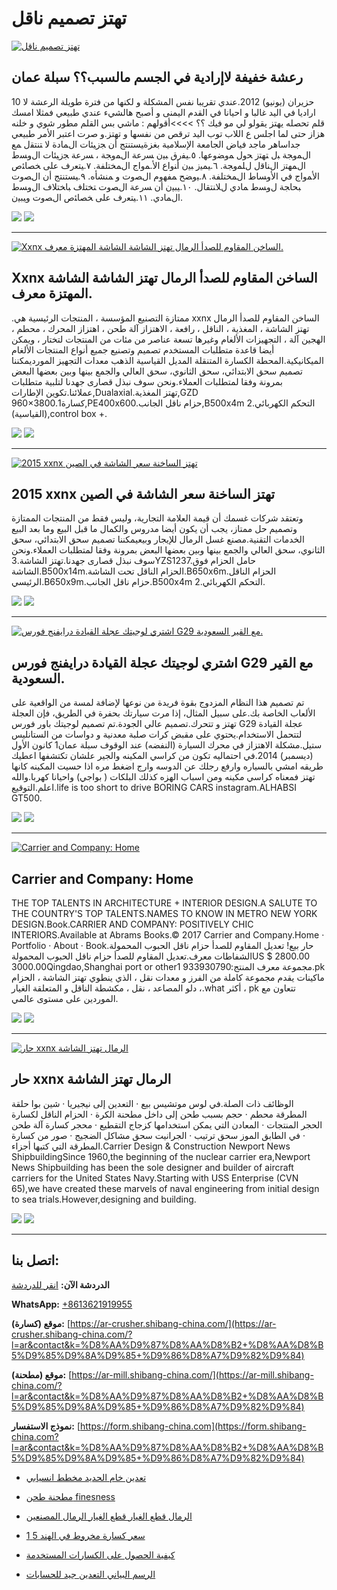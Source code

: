 # تهتز تصميم ناقل

<a href="https://swt.shibang-china.com/?l=ar&img&k=%D8%AA%D9%87%D8%AA%D8%B2+%D8%AA%D8%B5%D9%85%D9%8A%D9%85+%D9%86%D8%A7%D9%82%D9%84" target="_blank">![تهتز تصميم ناقل](http://static.shibang-china.com/all-800x300/155.jpg)</a>

## رعشة خفيفة لاإرادية في الجسم مالسبب؟؟ سبلة عمان
10 حزيران (يونيو) 2012.عندي تقريبا نفس المشكلة و لكنها من فترة طويلة الرعشة لا اراديا في اليد غالبا و احيانا في القدم اليمنى و أصبح هالشيء عندي طبيعي فمثلا امسك قلم تحصله يهتز يقولو لي مو فيك ؟؟ &gt;&gt;&gt;&gt;أقولهم : ماشي بس القلم مطور شوي و خلنه هزاز حتى لما اجلس ع اللاب توب اليد ترقص من نفسها و تهتز.و صرت اعتبر الأمر طبيعي جداﺳﺎﻫﺮ ﻣﺎﺟﺪ ﻓﻴﺎﺽ الجامعة الإسلامية بغزةﻴﺴﺘﻨﺘﺞ أن ﺠزﻴﺌﺎت اﻝﻤﺎدة ﻻ ﺘﻨﺘﻘل ﻤﻊ اﻝﻤوﺠﺔ ﺒل ﺘﻬﺘز ﺤول ﻤوﻀوﻋﻬﺎ. ٥.ﻴﻔرق ﺒﻴن ﺴرﻋﺔ اﻝﻤوﺠﺔ ، ﺴرﻋﺔ ﺠزﻴﺌﺎت اﻝوﺴط اﻝﻤﻬﺘز اﻝﻨﺎﻗل ﻝﻠﻤوﺠﺔ. ٦.ﻴﻤﻴز ﺒﻴن أﻨواع اﻷ.ﻤواج اﻝﻤﺨﺘﻠﻔﺔ. ٧.ﻴﺘﻌرف ﻋﻠﻰ ﺨﺼﺎﺌص اﻷﻤواج ﻓﻲ اﻷوﺴﺎط اﻝﻤﺨﺘﻠﻔﺔ. ٨.ﻴوﻀﺢ ﻤﻔﻬوم اﻝﺼوت و ﻤﻨﺸﺄﻩ. ٩.ﻴﺴﺘﻨﺘﺞ أن اﻝﺼوت ﺒﺤﺎﺠﺔ ﻝوﺴط ﻤﺎدي ﻝﻼﻨﺘﻘﺎل. ١٠.ﻴﺒﻴن أن ﺴرﻋﺔ اﻝﺼوت ﺘﺨﺘﻠف ﺒﺎﺨﺘﻼف اﻝوﺴط اﻝﻤﺎدي. ١١.ﻴﺘﻌرف ﻋﻠﻰ ﺨﺼﺎﺌص اﻝﺼوت وﻴﺒﻴن.


<a href="https://whatsapp.shibangsoft.com/WhatsApp.php" target="_blank" title="WhatsApp">![](http://static.shibang-china.com/icon/whatsapp.png)</a> <a href="https://swt.shibang-china.com/?l=ar&icon&k=%D8%AA%D9%87%D8%AA%D8%B2+%D8%AA%D8%B5%D9%85%D9%8A%D9%85+%D9%86%D8%A7%D9%82%D9%84" target="_blank">![](http://static.shibang-china.com/icon/chat-ar.png)</a>

---

<a href="https://swt.shibang-china.com/?l=ar&img&k=%D8%AA%D9%87%D8%AA%D8%B2+%D8%AA%D8%B5%D9%85%D9%8A%D9%85+%D9%86%D8%A7%D9%82%D9%84" target="_blank">![Xxnx الساخن المقاوم للصدأ الرمال تهتز الشاشة الشاشة المهتزة معرف.](http://static.shibang-china.com/all-800x300/924.jpg)</a>

## Xxnx الساخن المقاوم للصدأ الرمال تهتز الشاشة الشاشة المهتزة معرف.
.ممتازة التصنيع المؤسسة ، المنتجات الرئيسية هي xxnx الساخن المقاوم للصدأ الرمال تهتز الشاشة ، المغذية ، الناقل ، رافعة ، الاهتزاز آلة طحن ، اهتزاز المحرك ، محطم ، الهجين آلة ، التجهيزات الألغام وغيرها تسعة عناصر من مئات من المنتجات لتختار ، ويمكن أيضا قاعدة متطلبات المستخدم تصميم وتصنيع جميع أنواع المنتجات الألغام الميكانيكية.المحطة الكسارة المتنقلة المديل القياسية الذهب معدات التجهيز المورديمكننا تصميم سحق الابتدائي، سحق الثانوي، سحق العالي والجمع بينها وبين بعضها البعض بمرونة وفقا لمتطلبات العملاء.ونحن سوف نبذل قصارى جهدنا لتلبية متطلبات عملائنا.تكوين الإطارات,Dualaxial.تهتز المغذية,GZD 960×3800.كسارة1,PE400x600.حزام ناقل الجانب,B500x4m 2.التحكم الكهربائي (القياسية),control box +.


<a href="https://whatsapp.shibangsoft.com/WhatsApp.php" target="_blank" title="WhatsApp">![](http://static.shibang-china.com/icon/whatsapp.png)</a> <a href="https://swt.shibang-china.com/?l=ar&icon&k=%D8%AA%D9%87%D8%AA%D8%B2+%D8%AA%D8%B5%D9%85%D9%8A%D9%85+%D9%86%D8%A7%D9%82%D9%84" target="_blank">![](http://static.shibang-china.com/icon/chat-ar.png)</a>

---

<a href="https://swt.shibang-china.com/?l=ar&img&k=%D8%AA%D9%87%D8%AA%D8%B2+%D8%AA%D8%B5%D9%85%D9%8A%D9%85+%D9%86%D8%A7%D9%82%D9%84" target="_blank">![2015 xxnx تهتز الساخنة سعر الشاشة في الصين](http://static.shibang-china.com/all-800x300/772.jpg)</a>

## 2015 xxnx تهتز الساخنة سعر الشاشة في الصين
وتعتقد شركات غسمك أن قيمة العلامة التجارية، وليس فقط من المنتجات الممتازة وتصميم حل ممتاز، يجب أن يكون أيضا مدروس والكمال ما قبل البيع وما بعد البيع الخدمات التقنية.مصنع غسل الرمال للإيجار وبيعيمكننا تصميم سحق الابتدائي، سحق الثانوي، سحق العالي والجمع بينها وبين بعضها البعض بمرونة وفقا لمتطلبات العملاء.ونحن سوف نبذل قصارى جهدنا.تهتز الشاشة.3YZS1237.حامل الحزام فوق الشاشة.B500x14m.الحزام الناقل تحت الشاشة.B650x6m.الحزام الناقل الرئيسي.B650x9m.حزام ناقل الجانب.B500x4m 2.التحكم الكهربائي.


<a href="https://whatsapp.shibangsoft.com/WhatsApp.php" target="_blank" title="WhatsApp">![](http://static.shibang-china.com/icon/whatsapp.png)</a> <a href="https://swt.shibang-china.com/?l=ar&icon&k=%D8%AA%D9%87%D8%AA%D8%B2+%D8%AA%D8%B5%D9%85%D9%8A%D9%85+%D9%86%D8%A7%D9%82%D9%84" target="_blank">![](http://static.shibang-china.com/icon/chat-ar.png)</a>

---

<a href="https://swt.shibang-china.com/?l=ar&img&k=%D8%AA%D9%87%D8%AA%D8%B2+%D8%AA%D8%B5%D9%85%D9%8A%D9%85+%D9%86%D8%A7%D9%82%D9%84" target="_blank">![اشتري لوجيتك عجلة القيادة درايفنج فورس G29 مع القير السعودية.](http://static.shibang-china.com/all-800x300/613.jpg)</a>

## اشتري لوجيتك عجلة القيادة درايفنج فورس G29 مع القير السعودية.
تم تصميم هذا النظام المزدوج بقوة فريدة من نوعها لإضافة لمسة من الواقعية على الألعاب الخاصة بك.على سبيل المثال، إذا مرت سيارتك بحفرة في الطريق، فإن العجلة تهتز و تتحرك.تصميم عالي الجودة.تم تصميم لوجيتك باور فورس G29 عجلة القيادة لتتحمل الاستخدام.يحتوي على مقبض كرات صلبة معدنية و دواسات من الستانليس ستيل.مشكلة الاهتزاز في محرك السيارة (النفضه) عند الوقوف سبلة عمان1 كانون الأول (ديسمبر) 2014.في احتماليه تكون من كراسي المكينه والجير علشان تكتشفها اعطيك طريقه امشي بالسياره وارفع رجلك عن الدوسه وارج اضغط مره اذا حسيت المكينه كانها تهتز فمعناه كراسي مكينه ومن اسباب الهزه كذلك البلكات ( بواجي) واحيانا كهربا.والله اعلم.التوقيع.life is too short to drive BORING CARS instagram.ALHABSI GT500.


<a href="https://whatsapp.shibangsoft.com/WhatsApp.php" target="_blank" title="WhatsApp">![](http://static.shibang-china.com/icon/whatsapp.png)</a> <a href="https://swt.shibang-china.com/?l=ar&icon&k=%D8%AA%D9%87%D8%AA%D8%B2+%D8%AA%D8%B5%D9%85%D9%8A%D9%85+%D9%86%D8%A7%D9%82%D9%84" target="_blank">![](http://static.shibang-china.com/icon/chat-ar.png)</a>

---

<a href="https://swt.shibang-china.com/?l=ar&img&k=%D8%AA%D9%87%D8%AA%D8%B2+%D8%AA%D8%B5%D9%85%D9%8A%D9%85+%D9%86%D8%A7%D9%82%D9%84" target="_blank">![Carrier and Company: Home](http://static.shibang-china.com/all-800x300/863.jpg)</a>

## Carrier and Company: Home
THE TOP TALENTS IN ARCHITECTURE + INTERIOR DESIGN.A SALUTE TO THE COUNTRY&#39;S TOP TALENTS.NAMES TO KNOW IN METRO NEW YORK DESIGN.Book.CARRIER AND COMPANY: POSITIVELY CHIC INTERIORS.Available at Abrams Books.© 2017 Carrier and Company.Home &middot; Portfolio &middot; About &middot; Book.حار بيع! تعديل المقاوم للصدأ حزام ناقل الحبوب المحمولة الشفاطات معرف.تعديل المقاوم للصدأ حزام ناقل الحبوب المحمولةUS $ 2800.00 3000.00Qingdao,Shanghai port or other1 مجموعة معرف المنتج:933930790.pk ماكينات يقدم مجموعة كاملة من الفرز و معدات نقل ، الذي ينطوي تهتز الشاشة ، الحزام ، دلو المصاعد ، نقل ، مكشطة الناقل و المتعلقة الغيار.what أكثر ، pk تتعاون مع الموردين على مستوى عالمي.


<a href="https://whatsapp.shibangsoft.com/WhatsApp.php" target="_blank" title="WhatsApp">![](http://static.shibang-china.com/icon/whatsapp.png)</a> <a href="https://swt.shibang-china.com/?l=ar&icon&k=%D8%AA%D9%87%D8%AA%D8%B2+%D8%AA%D8%B5%D9%85%D9%8A%D9%85+%D9%86%D8%A7%D9%82%D9%84" target="_blank">![](http://static.shibang-china.com/icon/chat-ar.png)</a>

---

<a href="https://swt.shibang-china.com/?l=ar&img&k=%D8%AA%D9%87%D8%AA%D8%B2+%D8%AA%D8%B5%D9%85%D9%8A%D9%85+%D9%86%D8%A7%D9%82%D9%84" target="_blank">![حار xxnx الرمال تهتز الشاشة](http://static.shibang-china.com/all-800x300/809.jpg)</a>

## حار xxnx الرمال تهتز الشاشة
الوظائف ذات الصلة.في لوس موتشيس بيع &middot; التعدين إلى نيجيريا &middot; شين بوا حلقة المطرقة محطم &middot; حجم بسبب طحن إلى داخل مطحنة الكرة &middot; الحزام الناقل لكسارة الحجر المنتجات &middot; المعادن التي يمكن استخدامها كزجاج التقطيع &middot; محجر كسارة آلة طحن &middot; في الطابق الموز سحق ترتيب &middot; الجرانيت سحق مشاكل الضجيج &middot; صور من كسارة المطرقة التي كتبها أجزاء.Carrier Design &amp; Construction Newport News ShipbuildingSince 1960,the beginning of the nuclear carrier era,Newport News Shipbuilding has been the sole designer and builder of aircraft carriers for the United States Navy.Starting with USS Enterprise (CVN 65),we have created these marvels of naval engineering from initial design to sea trials.However,designing and building.


<a href="https://whatsapp.shibangsoft.com/WhatsApp.php" target="_blank" title="WhatsApp">![](http://static.shibang-china.com/icon/whatsapp.png)</a> <a href="https://swt.shibang-china.com/?l=ar&icon&k=%D8%AA%D9%87%D8%AA%D8%B2+%D8%AA%D8%B5%D9%85%D9%8A%D9%85+%D9%86%D8%A7%D9%82%D9%84" target="_blank">![](http://static.shibang-china.com/icon/chat-ar.png)</a>

---
## اتصل بنا:

**الدردشة الآن:** [انقر للدردشة](https://swt.shibang-china.com?l=ar&contact&k=%D8%AA%D9%87%D8%AA%D8%B2+%D8%AA%D8%B5%D9%85%D9%8A%D9%85+%D9%86%D8%A7%D9%82%D9%84)

**WhatsApp:**  [+8613621919955](https://whatsapp.shibangsoft.com/WhatsApp.php)

**موقع (كسارة):** [https://ar-crusher.shibang-china.com/](https://ar-crusher.shibang-china.com/?l=ar&contact&k=%D8%AA%D9%87%D8%AA%D8%B2+%D8%AA%D8%B5%D9%85%D9%8A%D9%85+%D9%86%D8%A7%D9%82%D9%84)

**موقع (مطحنة):** [https://ar-mill.shibang-china.com/](https://ar-mill.shibang-china.com/?l=ar&contact&k=%D8%AA%D9%87%D8%AA%D8%B2+%D8%AA%D8%B5%D9%85%D9%8A%D9%85+%D9%86%D8%A7%D9%82%D9%84)

**نموذج الاستفسار:** [https://form.shibang-china.com](https://form.shibang-china.com?l=ar&contact&k=%D8%AA%D9%87%D8%AA%D8%B2+%D8%AA%D8%B5%D9%85%D9%8A%D9%85+%D9%86%D8%A7%D9%82%D9%84)

* [تعدين خام الحديد مخطط انسيابي](../28/%D8%AA%D8%B9%D8%AF%D9%8A%D9%86%20%D8%AE%D8%A7%D9%85%20%D8%A7%D9%84%D8%AD%D8%AF%D9%8A%D8%AF%20%D9%85%D8%AE%D8%B7%D8%B7%20%D8%A7%D9%86%D8%B3%D9%8A%D8%A7%D8%A8%D9%8A.md)

* [مطحنة طحن finesness](../30/%D9%85%D8%B7%D8%AD%D9%86%D8%A9%20%D8%B7%D8%AD%D9%86%20finesness.md)

* [الرمال قطع الغيار قطع الغيار الرمال المصنعين](../30/%D8%A7%D9%84%D8%B1%D9%85%D8%A7%D9%84%20%D9%82%D8%B7%D8%B9%20%D8%A7%D9%84%D8%BA%D9%8A%D8%A7%D8%B1%20%D9%82%D8%B7%D8%B9%20%D8%A7%D9%84%D8%BA%D9%8A%D8%A7%D8%B1%20%D8%A7%D9%84%D8%B1%D9%85%D8%A7%D9%84%20%D8%A7%D9%84%D9%85%D8%B5%D9%86%D8%B9%D9%8A%D9%86.md)

* [سعر كسارة مخروط في الهند 5 1](../27/%D8%B3%D8%B9%D8%B1%20%D9%83%D8%B3%D8%A7%D8%B1%D8%A9%20%D9%85%D8%AE%D8%B1%D9%88%D8%B7%20%D9%81%D9%8A%20%D8%A7%D9%84%D9%87%D9%86%D8%AF%205%201.md)

* [كيفية الحصول على الكسارات المستخدمة](../30/%D9%83%D9%8A%D9%81%D9%8A%D8%A9%20%D8%A7%D9%84%D8%AD%D8%B5%D9%88%D9%84%20%D8%B9%D9%84%D9%89%20%D8%A7%D9%84%D9%83%D8%B3%D8%A7%D8%B1%D8%A7%D8%AA%20%D8%A7%D9%84%D9%85%D8%B3%D8%AA%D8%AE%D8%AF%D9%85%D8%A9.md)

* [الرسم البياني التعدين جيد للحسابات](../30/%D8%A7%D9%84%D8%B1%D8%B3%D9%85%20%D8%A7%D9%84%D8%A8%D9%8A%D8%A7%D9%86%D9%8A%20%D8%A7%D9%84%D8%AA%D8%B9%D8%AF%D9%8A%D9%86%20%D8%AC%D9%8A%D8%AF%20%D9%84%D9%84%D8%AD%D8%B3%D8%A7%D8%A8%D8%A7%D8%AA.md)